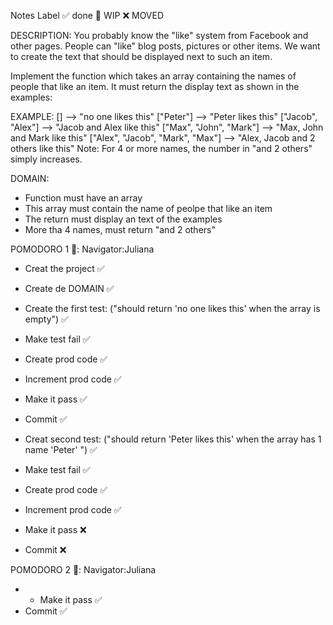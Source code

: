 Notes
Label
✅ done 🚧 WIP ❌ MOVED

DESCRIPTION:
You probably know the "like" system from Facebook and other pages. People can "like" blog posts, pictures or other items. We want to create the text that should be displayed next to such an item.

Implement the function which takes an array containing the names of people that like an item. It must return the display text as shown in the examples:

EXAMPLE:
[]                                -->  "no one likes this"
["Peter"]                         -->  "Peter likes this"
["Jacob", "Alex"]                 -->  "Jacob and Alex like this"
["Max", "John", "Mark"]           -->  "Max, John and Mark like this"
["Alex", "Jacob", "Mark", "Max"]  -->  "Alex, Jacob and 2 others like this"
Note: For 4 or more names, the number in "and 2 others" simply increases.

DOMAIN:
- Function must have an array
- This array must contain the name of peolpe that like an item
- The return must display an text of the examples
- More tha 4 names, must return "and 2 others"

POMODORO 1 🍅: Navigator:Juliana
- Creat the project ✅
- Create de DOMAIN ✅

- Create the first test: ("should return 'no one likes this' when the array is empty") ✅
- Make test fail ✅
- Create prod code ✅
- Increment prod code ✅
- Make it pass ✅
- Commit ✅

- Creat second test: ("should return 'Peter likes this' when the array has 1 name 'Peter' ") ✅
- Make test fail ✅
- Create prod code ✅
- Increment prod code ✅
- Make it pass ❌
- Commit ❌

POMODORO 2 🍅: Navigator:Juliana
- - Make it pass ✅
- Commit ✅